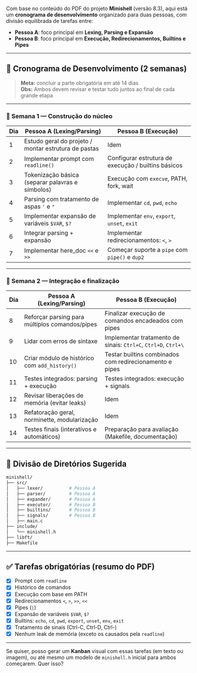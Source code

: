 Com base no conteúdo do PDF do projeto **Minishell** (versão 8.3), aqui está um **cronograma de desenvolvimento** organizado para duas pessoas, com divisão equilibrada de tarefas entre:

- **Pessoa A**: foco principal em **Lexing, Parsing e Expansão**
- **Pessoa B**: foco principal em **Execução, Redirecionamentos, Builtins e Pipes**

---

## 📆 Cronograma de Desenvolvimento (2 semanas)

> **Meta:** concluir a parte obrigatória em até 14 dias  
> **Obs:** Ambos devem revisar e testar tudo juntos ao final de cada grande etapa

---

### 🔹 Semana 1 — Construção do núcleo

| Dia | Pessoa A (Lexing/Parsing)                         | Pessoa B (Execução)                                  |
|-----|---------------------------------------------------|------------------------------------------------------|
| 1   | Estudo geral do projeto / montar estrutura de pastas | Idem                                                 |
| 2   | Implementar prompt com `readline()`               | Configurar estrutura de execução / builtins básicos  |
| 3   | Tokenização básica (separar palavras e símbolos)  | Execução com `execve`, PATH, fork, wait              |
| 4   | Parsing com tratamento de aspas `'` e `"`         | Implementar `cd`, `pwd`, `echo`                      |
| 5   | Implementar expansão de variáveis `$VAR`, `$?`    | Implementar `env`, `export`, `unset`, `exit`         |
| 6   | Integrar parsing + expansão                       | Implementar redirecionamentos: `<`, `>`             |
| 7   | Implementar here_doc `<<` e `>>`                  | Começar suporte a `pipe` com `pipe()` e `dup2`       |

---

### 🔸 Semana 2 — Integração e finalização

| Dia | Pessoa A (Lexing/Parsing)                         | Pessoa B (Execução)                                  |
|-----|---------------------------------------------------|------------------------------------------------------|
| 8   | Reforçar parsing para múltiplos comandos/pipes    | Finalizar execução de comandos encadeados com pipes |
| 9   | Lidar com erros de sintaxe                        | Implementar tratamento de sinais: `Ctrl+C`, `Ctrl+D`, `Ctrl+\` |
| 10  | Criar módulo de histórico com `add_history()`     | Testar builtins combinados com redirecionamento e pipes |
| 11  | Testes integrados: parsing + execução             | Testes integrados: execução + signals                |
| 12  | Revisar liberações de memória (evitar leaks)      | Idem                                                 |
| 13  | Refatoração geral, norminette, modularização      | Idem                                                 |
| 14  | Testes finais (interativos e automáticos)         | Preparação para avaliação (Makefile, documentação)   |

---

## 📂 Divisão de Diretórios Sugerida

```bash
minishell/
├── src/
│   ├── lexer/          # Pessoa A
│   ├── parser/         # Pessoa A
│   ├── expander/       # Pessoa A
│   ├── executor/       # Pessoa B
│   ├── builtins/       # Pessoa B
│   ├── signals/        # Pessoa B
│   ├── main.c
├── include/
│   └── minishell.h
├── libft/
├── Makefile
```

---

## ✅ Tarefas obrigatórias (resumo do PDF)

- [x] Prompt com `readline`
- [x] Histórico de comandos
- [x] Execução com base em PATH
- [x] Redirecionamentos `<`, `>`, `>>`, `<<`
- [x] Pipes (`|`)
- [x] Expansão de variáveis `$VAR`, `$?`
- [x] Builtins: `echo`, `cd`, `pwd`, `export`, `unset`, `env`, `exit`
- [x] Tratamento de sinais (Ctrl-C, Ctrl-D, Ctrl-\)
- [x] Nenhum leak de memória (exceto os causados pela `readline`)

---

Se quiser, posso gerar um **Kanban** visual com essas tarefas (em texto ou imagem), ou até mesmo um modelo de `minishell.h` inicial para ambos começarem. Quer isso?